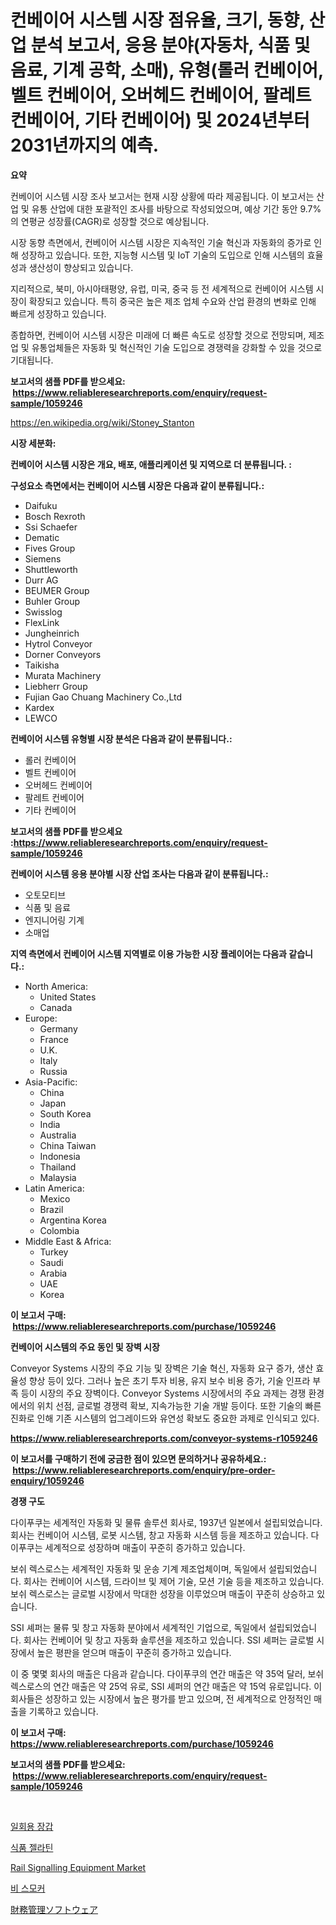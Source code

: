 <p><h1>컨베이어 시스템 시장 점유율, 크기, 동향, 산업 분석 보고서, 응용 분야(자동차, 식품 및 음료, 기계 공학, 소매), 유형(롤러 컨베이어, 벨트 컨베이어, 오버헤드 컨베이어, 팔레트 컨베이어, 기타 컨베이어) 및 2024년부터 2031년까지의 예측.</h1></p><p><strong>요약</strong></p>
<p><p>컨베이어 시스템 시장 조사 보고서는 현재 시장 상황에 따라 제공됩니다. 이 보고서는 산업 및 유통 산업에 대한 포괄적인 조사를 바탕으로 작성되었으며, 예상 기간 동안 9.7%의 연평균 성장률(CAGR)로 성장할 것으로 예상됩니다.</p><p>시장 동향 측면에서, 컨베이어 시스템 시장은 지속적인 기술 혁신과 자동화의 증가로 인해 성장하고 있습니다. 또한, 지능형 시스템 및 IoT 기술의 도입으로 인해 시스템의 효율성과 생산성이 향상되고 있습니다.</p><p>지리적으로, 북미, 아시아태평양, 유럽, 미국, 중국 등 전 세계적으로 컨베이어 시스템 시장이 확장되고 있습니다. 특히 중국은 높은 제조 업체 수요와 산업 환경의 변화로 인해 빠르게 성장하고 있습니다.</p><p>종합하면, 컨베이어 시스템 시장은 미래에 더 빠른 속도로 성장할 것으로 전망되며, 제조업 및 유통업체들은 자동화 및 혁신적인 기술 도입으로 경쟁력을 강화할 수 있을 것으로 기대됩니다.</p></p>
<p><strong>보고서의 샘플 PDF를 받으세요: &nbsp;<a href="https://www.reliableresearchreports.com/enquiry/request-sample/1059246">https://www.reliableresearchreports.com/enquiry/request-sample/1059246</a></strong></p>
<p><a href="https://en.wikipedia.org/wiki/Stoney_Stanton">https://en.wikipedia.org/wiki/Stoney_Stanton</a></p>
<p><strong>시장 세분화:</strong></p>
<p><strong> 컨베이어 시스템 시장은 개요, 배포, 애플리케이션 및 지역으로 더 분류됩니다. :</strong></p>
<p><strong>구성요소 측면에서는 컨베이어 시스템 시장은 다음과 같이 분류됩니다.:</strong></p>
<p><ul><li>Daifuku</li><li>Bosch Rexroth</li><li>Ssi Schaefer</li><li>Dematic</li><li>Fives Group</li><li>Siemens</li><li>Shuttleworth</li><li>Durr AG</li><li>BEUMER Group</li><li>Buhler Group</li><li>Swisslog</li><li>FlexLink</li><li>Jungheinrich</li><li>Hytrol Conveyor</li><li>Dorner Conveyors</li><li>Taikisha</li><li>Murata Machinery</li><li>Liebherr Group</li><li>Fujian Gao Chuang Machinery Co.,Ltd</li><li>Kardex</li><li>LEWCO</li></ul></p>
<p><strong> 컨베이어 시스템 유형별 시장 분석은 다음과 같이 분류됩니다.:</strong></p>
<p><ul><li>롤러 컨베이어</li><li>벨트 컨베이어</li><li>오버헤드 컨베이어</li><li>팔레트 컨베이어</li><li>기타 컨베이어</li></ul></p>
<p><strong>보고서의 샘플 PDF를 받으세요 :<a href="https://www.reliableresearchreports.com/enquiry/request-sample/1059246">https://www.reliableresearchreports.com/enquiry/request-sample/1059246</a></strong></p>
<p><strong> 컨베이어 시스템 응용 분야별 시장 산업 조사는 다음과 같이 분류됩니다.:</strong></p>
<p><ul><li>오토모티브</li><li>식품 및 음료</li><li>엔지니어링 기계</li><li>소매업</li></ul></p>
<p><strong>지역 측면에서 컨베이어 시스템 지역별로 이용 가능한 시장 플레이어는 다음과 같습니다.:</strong></p>
<p><ul>
    <li>
        North America:
        <ul>
            <li>United States</li>
            <li>Canada</li>
        </ul>
    </li>
    <li>
        Europe:
        <ul>
            <li>Germany</li>
            <li>France</li>
            <li>U.K.</li>
            <li>Italy</li>
            <li>Russia</li>
        </ul>
    </li>
    <li>
        Asia-Pacific:
        <ul>
            <li>China</li>
            <li>Japan</li>
            <li>South Korea</li>
            <li>India</li>
            <li>Australia</li>
            <li>China Taiwan</li>
            <li>Indonesia</li>
            <li>Thailand</li>
            <li>Malaysia</li>
        </ul>
    </li>
    <li>
        Latin America:
        <ul>
            <li>Mexico</li>
            <li>Brazil</li>
            <li>Argentina Korea</li>
            <li>Colombia</li>
        </ul>
    </li>
    <li>
        Middle East & Africa:
        <ul>
            <li>Turkey</li>
            <li>Saudi</li>
            <li>Arabia</li>
            <li>UAE</li>
            <li>Korea</li>
        </ul>
    </li>
    </ul></p>
<p><strong>이 보고서 구매: &nbsp;<a href="https://www.reliableresearchreports.com/purchase/1059246">https://www.reliableresearchreports.com/purchase/1059246</a></strong></p>
<p><strong>컨베이어 시스템의 주요 동인 및 장벽 시장</strong></p>
<p><p>Conveyor Systems 시장의 주요 기능 및 장벽은 기술 혁신, 자동화 요구 증가, 생산 효율성 향상 등이 있다. 그러나 높은 초기 투자 비용, 유지 보수 비용 증가, 기술 인프라 부족 등이 시장의 주요 장벽이다. Conveyor Systems 시장에서의 주요 과제는 경쟁 환경에서의 위치 선점, 글로벌 경쟁력 확보, 지속가능한 기술 개발 등이다. 또한 기술의 빠른 진화로 인해 기존 시스템의 업그레이드와 유연성 확보도 중요한 과제로 인식되고 있다.</p></p>
<p><strong><a href="https://www.reliableresearchreports.com/conveyor-systems-r1059246">https://www.reliableresearchreports.com/conveyor-systems-r1059246</a></strong></p>
<p><strong>이 보고서를 구매하기 전에 궁금한 점이 있으면 문의하거나 공유하세요.: &nbsp;<a href="https://www.reliableresearchreports.com/enquiry/pre-order-enquiry/1059246">https://www.reliableresearchreports.com/enquiry/pre-order-enquiry/1059246</a></strong></p>
<p><strong>경쟁 구도</strong></p>
<p><p>다이푸쿠는 세계적인 자동화 및 물류 솔루션 회사로, 1937년 일본에서 설립되었습니다. 회사는 컨베이어 시스템, 로봇 시스템, 창고 자동화 시스템 등을 제조하고 있습니다. 다이푸쿠는 세계적으로 성장하며 매출이 꾸준히 증가하고 있습니다.</p><p>보쉬 렉스로스는 세계적인 자동화 및 운송 기계 제조업체이며, 독일에서 설립되었습니다. 회사는 컨베이어 시스템, 드라이브 및 제어 기술, 모션 기술 등을 제조하고 있습니다. 보쉬 렉스로스는 글로벌 시장에서 막대한 성장을 이루었으며 매출이 꾸준히 상승하고 있습니다.</p><p>SSI 셰퍼는 물류 및 창고 자동화 분야에서 세계적인 기업으로, 독일에서 설립되었습니다. 회사는 컨베이어 및 창고 자동화 솔루션을 제조하고 있습니다. SSI 셰퍼는 글로벌 시장에서 높은 평판을 얻으며 매출이 꾸준히 증가하고 있습니다.</p><p>이 중 몇몇 회사의 매출은 다음과 같습니다. 다이푸쿠의 연간 매출은 약 35억 달러, 보쉬 렉스로스의 연간 매출은 약 25억 유로, SSI 셰퍼의 연간 매출은 약 15억 유로입니다. 이 회사들은 성장하고 있는 시장에서 높은 평가를 받고 있으며, 전 세계적으로 안정적인 매출을 기록하고 있습니다.</p></p>
<p><strong>이 보고서 구매: &nbsp; <a href="https://www.reliableresearchreports.com/purchase/1059246">https://www.reliableresearchreports.com/purchase/1059246</a></strong></p>
<p><strong>보고서의 샘플 PDF를 받으세요: &nbsp;<a href="https://www.reliableresearchreports.com/enquiry/request-sample/1059246">https://www.reliableresearchreports.com/enquiry/request-sample/1059246</a></strong><strong></strong></p>
<p>&nbsp;</p>
<p><p><a href="https://github.com/KellyLyncyh543964/Market-Research-Report-List-3/blob/main/394342961971.md">일회용 장갑</a></p><p><a href="https://github.com/rcabello548/Market-Research-Report-List-3/blob/main/906345761972.md">식품 젤라틴</a></p><p><a href="https://issuu.com/reportprime-2/docs/rail-signalling-equipment-market-size-2030.pptx">Rail Signalling Equipment Market</a></p><p><a href="https://medium.com/@conradkirrlin76575/%EA%B8%80%EB%A1%9C%EB%B2%8C-%EC%96%91%EA%BF%80%EB%8B%88-%EC%8B%9C%EC%9E%A5-%EA%B2%BD%ED%96%A5-%EC%98%88%EC%B8%A1-%EB%B0%8F-%EC%98%81%ED%96%A5-%EB%B6%84%EC%84%9D-2024-2031-%EC%9D%B4-173-%ED%8E%98%EC%9D%B4%EC%A7%80%EC%97%90-%EA%B1%B8%EC%B3%90-%EB%8B%A4%EB%A3%A8%EC%96%B4%EC%A1%8C%EC%8A%B5%EB%8B%88%EB%8B%A4-f0a1ff006d68">비 스모커</a></p><p><a href="https://github.com/mohamedbakry57/Market-Research-Report-List-5/blob/main/178600048380.md">財務管理ソフトウェア</a></p></p>